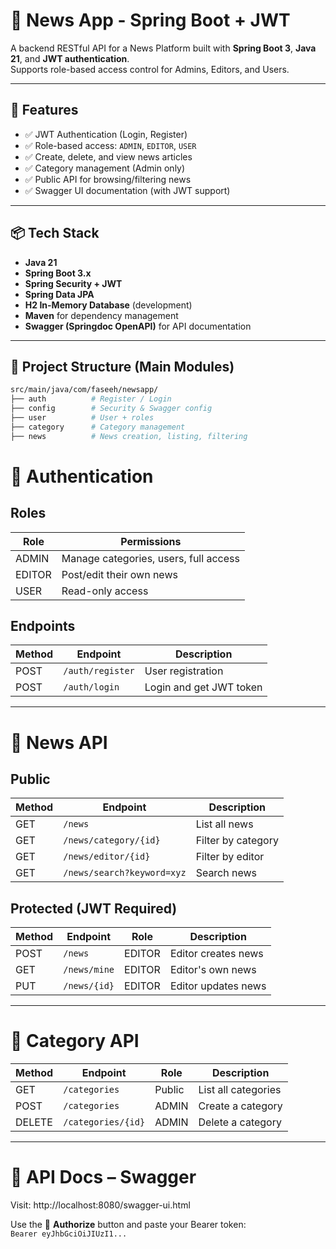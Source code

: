 # 📰 News App - Spring Boot + JWT

A backend RESTful API for a News Platform built with **Spring Boot 3**, **Java 21**, and **JWT authentication**.  
Supports role-based access control for Admins, Editors, and Users.

---

## 🚀 Features

- ✅ JWT Authentication (Login, Register)
- ✅ Role-based access: `ADMIN`, `EDITOR`, `USER`
- ✅ Create, delete, and view news articles
- ✅ Category management (Admin only)
- ✅ Public API for browsing/filtering news
- ✅ Swagger UI documentation (with JWT support)

---

## 📦 Tech Stack

- **Java 21**
- **Spring Boot 3.x**
- **Spring Security + JWT**
- **Spring Data JPA**
- **H2 In-Memory Database** (development)
- **Maven** for dependency management
- **Swagger (Springdoc OpenAPI)** for API documentation

---

## 📁 Project Structure (Main Modules)

```bash
src/main/java/com/faseeh/newsapp/
├── auth          # Register / Login
├── config        # Security & Swagger config
├── user          # User + roles
├── category      # Category management
├── news          # News creation, listing, filtering
```
# 🔐 Authentication

## Roles

| Role   | Permissions                          |
|--------|--------------------------------------|
| ADMIN  | Manage categories, users, full access |
| EDITOR | Post/edit their own news             |
| USER   | Read-only access                     |

## Endpoints

| Method | Endpoint         | Description            |
|--------|------------------|------------------------|
| POST   | `/auth/register` | User registration      |
| POST   | `/auth/login`    | Login and get JWT token |

---

# 📂 News API

## Public

| Method | Endpoint                          | Description           |
|--------|-----------------------------------|-----------------------|
| GET    | `/news`                           | List all news         |
| GET    | `/news/category/{id}`             | Filter by category    |
| GET    | `/news/editor/{id}`               | Filter by editor      |
| GET    | `/news/search?keyword=xyz`        | Search news           |

## Protected (JWT Required)

| Method | Endpoint         | Role   | Description           |
|--------|------------------|--------|-----------------------|
| POST   | `/news`          | EDITOR | Editor creates news   |
| GET    | `/news/mine`     | EDITOR | Editor's own news     |
| PUT    | `/news/{id}`     | EDITOR | Editor updates news   |

---

# 📁 Category API

| Method | Endpoint             | Role  | Description         |
|--------|----------------------|-------|---------------------|
| GET    | `/categories`        | Public | List all categories |
| POST   | `/categories`        | ADMIN | Create a category   |
| DELETE | `/categories/{id}`   | ADMIN | Delete a category   |

---

# 📘 API Docs – Swagger

Visit: http://localhost:8080/swagger-ui.html

Use the 🔐 **Authorize** button and paste your Bearer token:  
`Bearer eyJhbGciOiJIUzI1...`


